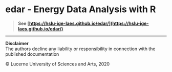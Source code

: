 # edar - Energy Data Analysis with R

> **See [https://hslu-ige-laes.github.io/edar/](https://hslu-ige-laes.github.io/edar/)**

<hr>

**Disclaimer**<br>
The authors decline any liability or responsibility in connection with the published documentation

&copy; Lucerne University of Sciences and Arts, 2020
  
